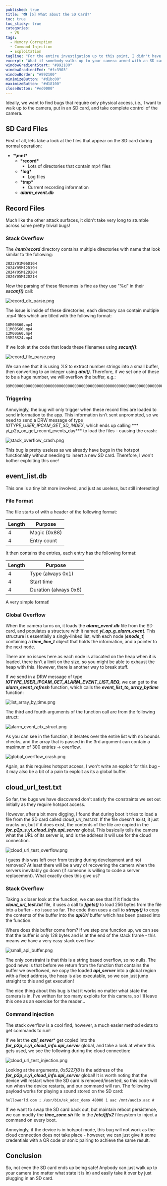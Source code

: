 ```yaml
---
published: true
title: "📷 [5] What about the SD Card?"
toc: true
toc_sticky: true
categories:
  - VR
tags:
  - Memory Corruption
  - Command Injection
  - Exploitation
tagline: "For the entire investigation up to this point, I didn't have an SD card lying around. Now that I have one, lets see if this attack surface will be secure."
excerpt: "What if somebody walks up to your camera armed with an SD card?"
windowGradientStart: "#992100"
windowGradientEnd: "#fc3903"
windowBorder: "#992100"
minimizeButton: "#d1bc00"
maximizeButton: "#d18100"
closeButton: "#ed0000"
---
```


Ideally, we want to find bugs that require only physical access, i.e., I want to walk up to the camera, put in an SD card, and take complete control of the camera.

## SD Card Files

First of all, lets take a look at the files that appear on the SD card during normal operation:

- ***\mnt\***
    - ***record\***
        - Lots of directories that contain mp4 files
    - ***log\***
        - Log files
    - ***tmp\***
        - Current recording information
    - ***alarm_event.db***

## Record Files

Much like the other attack surfaces, it didn't take very long to stumble across some pretty trivial bugs!

### Stack Overflow

The ***/mnt/record*** directory contains multiple directories with name that look similar to the following:

```
2023Y01M06D16H
2024Y05M12D19H
2024Y05M12D20H
2024Y05M12D21H
```

Now the parsing of these filenames is fine as they use "%d" in their ***sscanf()*** call:

![record_dir_parse.png](/assets/images/analysing_a_wireless_network_camera_part_8/record_dir_parse.png)

The issue is inside of these directories, each directory can contain multiple *.mp4* files which are titled with the following format:

```
10M00S60.mp4
11M00S60.mp4
12M00S60.mp4
15M25S24.mp4
```

If we look at the code that loads these filenames using ***sscanf()***:

![record_file_parse.png](/assets/images/analysing_a_wireless_network_camera_part_8/record_file_parse.png)

We can see that it is using *%S* to extract number strings into a small buffer, then converting to an integer using ***atoi()***. Therefore, if we set one of these to be a huge number, we will overflow the buffer, e.g.:

```
09M00000000000000000000000000000000000000000000000000000000000000000000000000000000000000000000000000000000000000000000000000000000000000000000000000000000000000000000000000000000000000000S15.mp4
```

### Triggering

Annoyingly, the bug will only trigger when these record files are loaded to send information to the app. This information isn't sent unprompted, so we need to send a DRW message of type *IOTYPE_USER_IPCAM_GET_SD_INDEX*, which ends up calling *** yi_p2p_on_get_record_events_day*** to load the files - causing the crash:

![stack_overflow_crash.png](/assets/images/analysing_a_wireless_network_camera_part_8/stack_overflow_crash.png)

This bug is pretty useless as we already have bugs in the hotspot functionality without needing to insert a new SD card. Therefore, I won't bother exploiting this one!

## event_list.db

This one is a tiny bit more involved, and just as useless, but still interesting!

### File Format

The file starts of with a header of the following format:

| Length | Purpose |
| - | - |
| 4 | Magic (0x88) |
| 4 | Entry count |

It then contains the entries, each entry has the following format:

| Length | Purpose |
| - | - |
| 4 | Type (always 0x1) |
| 4 | Start time |
| 4 | Duration (always 0x6) |

A very simple format!

### Global Overflow

When the camera turns on, it loads the ***alarm_event.db*** file from the SD card, and populates a structure with it named ***yi_ap_g_alarm_event***. This structure is essentially a singly-linked list, with each node (***enode_t***) containing a ***time_line_t*** object that holds the information, and a pointer to the next node.

There are no issues here as each node is allocated on the heap when it is loaded, there isn't a limit on the size, so you might be able to exhaust the heap with this. However, there is another way to break stuff.

If we send in a DRW message of type ***IOTYPE_USER_IPCAM_GET_ALARM_EVENT_LIST_REQ***, we can get to the ***alarm_event_refresh*** function, which calls the ***event_list_to_array_bytime*** function:

![list_array_by_time.png](/assets/images/analysing_a_wireless_network_camera_part_8/list_array_by_time.png)

The third and fourth arguments of the function call are from the following struct:

![alarm_event_ctx_struct.png](/assets/images/analysing_a_wireless_network_camera_part_8/alarm_event_ctx_struct.png)

As you can see in the function, it iterates over the entire list with no bounds checks, and the array that is passed in the 3rd argument can contain a maximum of 300 entries -> overflow.

![global_overflow_crash.png](/assets/images/analysing_a_wireless_network_camera_part_8/global_overflow_crash.png)

Again, as this requires hotspot access, I won't write an exploit for this bug - it may also be a bit of a pain to exploit as its a global buffer.

## cloud_url_test.txt

So far, the bugs we have discovered don't satisfy the constraints we set out initially as they require hotspot access. 

However, after a bit more digging, I found that during boot it tries to load a file from the SD card called *cloud_url_test.txt*. If the file doesn't exist, it just cracks on, but if it does exist, the contents of the file are copied in the ***for_p2p_s.yi_cloud_info.api_server*** global. This basically tells the camera what the URL of its server is, and is the address it will use for the cloud connection.

![cloud_url_test_overflow.png](/assets/images/analysing_a_wireless_network_camera_part_8/cloud_url_test_overflow.png)

I guess this was left over from testing during development and not removed? At least there will be a way of recovering the camera when the servers inevitably go down (if someone is willing to code a server replacement). What exactly does this give us?

### Stack Overflow

Taking a closer look at the function, we can see that if it finds the ***cloud_url_test.txt*** file, it uses a call to ***fgets()*** to load 256 bytes from the file into a buffer - no issue so far. The code then uses a call to ***strcpy()*** to copy the contents of the buffer into the ***apiUrl*** buffer which has been passed into the function.

Where does this buffer come from? If we step one function up, we can see that the buffer is only 128 bytes and is at the end of the stack frame - this means we have a very easy stack overflow. 

![small_api_buffer.png](/assets/images/analysing_a_wireless_network_camera_part_8/small_api_buffer.png)

The only constraint is that this is a string based overflow, so no nulls. The good news is that before we return from the function that contains the buffer we overflowed, we copy the loaded ***api_server*** into a global region with a fixed address, the heap is also executable, so we can just jump straight to this and get execution!

The nice thing about this bug is that it works no matter what state the camera is in. I've written far too many exploits for this camera, so I'll leave this one as an exercise for the reader...

### Command Injection

The stack overflow is a cool find, however, a much easier method exists to get commands to run!

If we let the ***api_server**** get copied into the ***for_p2p_s.yi_cloud_info.api_server*** global, and take a look at where this gets used, we see the following during the cloud connection:

![cloud_url_test_injection.png](/assets/images/analysing_a_wireless_network_camera_part_8/cloud_url_test_injection.png)

Looking at the arguments, *0x5227f8* is the address of the ***for_p2p_s.yi_cloud_info.api_server*** global! It is worth noting that the device will restart when the SD card is removed/inserted, so this code will run when the device restarts, and our command will run. The following payload works for playing a sound stored on the SD card:

```
helloworld.com ; /usr/bin/ak_adec_demo 48000 1 aac /mnt/audio.aac #
```

If we want to swap the SD card back out, but maintain reboot persistence, we can modify the ***time_zone.sh*** file in the ***/etc/jffs2*** filesystem to inject a command on every boot.

Annoyingly, if the device is in hotspot mode, this bug will not work as the cloud connection does not take place - however, we can just give it some credentials with a QR code or sonic pairing to achieve the same result.

## Conclusion

So, not even the SD card ends up being safe! Anybody can just walk up to your camera (no matter what state it is in) and easily take it over by just plugging in an SD card.


